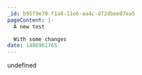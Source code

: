 ```yaml
---
_id: b95f9e70-f1a8-11e6-aa4c-d72dbee07ea5
pageContent: |-
  A new test

  With some changes
date: 1486961765
---
```

undefined
